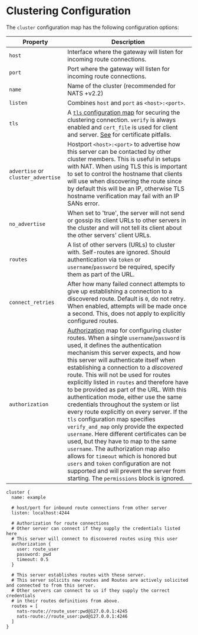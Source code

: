 # Clustering Configuration

The `cluster` configuration map has the following configuration options:

| Property                           | Description                                                                                                                                                                                                                                                                                                                                                                                                                                                                                                                                                                                                                                                                                                                                                                                                                                                                                                                                                                  |
| ---------------------------------- | ---------------------------------------------------------------------------------------------------------------------------------------------------------------------------------------------------------------------------------------------------------------------------------------------------------------------------------------------------------------------------------------------------------------------------------------------------------------------------------------------------------------------------------------------------------------------------------------------------------------------------------------------------------------------------------------------------------------------------------------------------------------------------------------------------------------------------------------------------------------------------------------------------------------------------------------------------------------------------- |
| `host`                             | Interface where the gateway will listen for incoming route connections.                                                                                                                                                                                                                                                                                                                                                                                                                                                                                                                                                                                                                                                                                                                                                                                                                                                                                                      |
| `port`                             | Port where the gateway will listen for incoming route connections.                                                                                                                                                                                                                                                                                                                                                                                                                                                                                                                                                                                                                                                                                                                                                                                                                                                                                                           |
| `name`                             | Name of the cluster (recommended for NATS +v2.2)                                                                                                                                                                                                                                                                                                                                                                                                                                                                                                                                                                                                                                                                                                                                                                                                                                                                                                                             |
| `listen`                           | Combines `host` and `port` as `<host>:<port>`.                                                                                                                                                                                                                                                                                                                                                                                                                                                                                                                                                                                                                                                                                                                                                                                                                                                                                                                               |
| `tls`                              | A [`tls` configuration map](/running-a-nats-service/configuration/securing_nats/tls.md) for securing the clustering connection. `verify` is always enabled and `cert_file` is used for client and server. [See](/running-a-nats-service/configuration/securing_nats/tls.md#wrong-key-usage) for certificate pitfalls.                                                                                                                                                                                                                                                                                                                                                                                                                                                                                                                                                                                                                                                                                                                                                            |
| `advertise` or `cluster_advertise` | Hostport `<host>:<port>` to advertise how this server can be contacted by other cluster members. This is useful in setups with NAT. When using TLS this is important to set to control the hostname that clients will use when discovering the route since by default this will be an IP, otherwise TLS hostname verification may fail with an IP SANs error.                                                                                                                                                                                                                                                                                                                                                                                                                                                                                                                                                                                                                |
| `no_advertise`                     | When set to 'true', the server will not send or gossip its client URLs to other servers in the cluster and will not tell its client about the other servers' client URLs.                                                                                                                                                                                                                                                                                                                                                                                                                                                                                                                                                                                                                                                                                                                                                                                                    |
| `routes`                           | A list of other servers (URLs) to cluster with. Self-routes are ignored. Should authentication via `token` or `username`/`password` be required, specify them as part of the URL.                                                                                                                                                                                                                                                                                                                                                                                                                                                                                                                                                                                                                                                                                                                                                                                            |
| `connect_retries`                  | After how many failed connect attempts to give up establishing a connection to a discovered route. Default is `0`, do not retry. When enabled, attempts will be made once a second. This, does not apply to explicitly configured routes.                                                                                                                                                                                                                                                                                                                                                                                                                                                                                                                                                                                                                                                                                                                                    |
| `authorization`                    | [Authorization](../securing_nats/auth_intro#authorization-map) map for configuring cluster routes. When a single `username`/`password` is used, it defines the authentication mechanism this server expects, and how this server will authenticate itself when establishing a connection to a _discovered_ route. This will not be used for routes explicitly listed in `routes` and therefore have to be provided as part of the URL. With this authentication mode, either use the same credentials throughout the system or list every route explicitly on every server. If the `tls` configuration map specifies `verify_and_map` only provide the expected `username`. Here different certificates can be used, but they have to map to the same `username`. The authorization map also allows for `timeout` which is honored but `users` and `token` configuration are not supported and will prevent the server from starting. The `permissions` block is ignored. |

```
cluster {
  name: example

  # host/port for inbound route connections from other server
  listen: localhost:4244

  # Authorization for route connections
  # Other server can connect if they supply the credentials listed here
  # This server will connect to discovered routes using this user
  authorization {
    user: route_user
    password: pwd
    timeout: 0.5
  }

  # This server establishes routes with these server.
  # This server solicits new routes and Routes are actively solicited and connected to from this server.
  # Other servers can connect to us if they supply the correct credentials
  # in their routes definitions from above.
  routes = [
    nats-route://route_user:pwd@127.0.0.1:4245
    nats-route://route_user:pwd@127.0.0.1:4246
  ]
}
```
